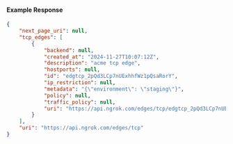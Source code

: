 <!-- Code generated for API Clients. DO NOT EDIT. -->

#### Example Response

```json
{
	"next_page_uri": null,
	"tcp_edges": [
		{
			"backend": null,
			"created_at": "2024-11-27T10:07:12Z",
			"description": "acme tcp edge",
			"hostports": null,
			"id": "edgtcp_2pQd3LCp7nUExhhfWz1pQsaRorY",
			"ip_restriction": null,
			"metadata": "{\"environment\": \"staging\"}",
			"policy": null,
			"traffic_policy": null,
			"uri": "https://api.ngrok.com/edges/tcp/edgtcp_2pQd3LCp7nUExhhfWz1pQsaRorY"
		}
	],
	"uri": "https://api.ngrok.com/edges/tcp"
}
```
